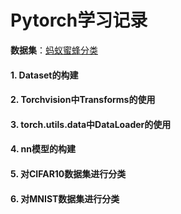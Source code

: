 # Pytorch学习记录
**数据集**：[蚂蚁蜜蜂分类](https://download.pytorch.org/tutorial/hymenoptera_data.zip)
#### 1. Dataset的构建
#### 2. Torchvision中Transforms的使用
#### 3. torch.utils.data中DataLoader的使用
#### 4. nn模型的构建

#### 5. 对CIFAR10数据集进行分类

#### 6. 对MNIST数据集进行分类
